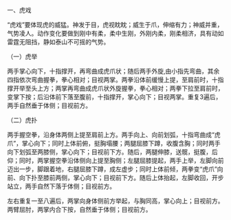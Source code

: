 一、虎戏

“虎戏”要体现虎的威猛。神发于目，虎视眈眈；威生于爪，伸缩有力；神威并重，气势凌人。动作变化要做到刚中有柔，柔中生刚，外刚内柔，刚柔相济，具有动如雷霆无阻挡，静如泰山不可摇的气势。

（一）虎举

两手掌心向下，十指撑开，再弯曲成虎爪状；随后两手外旋,由小指先弯曲，其余四指依次弯曲握拳，拳心相对；目视两掌。两拳沿体前缓慢上提，至肩前时，十指撑开举至头上方；两掌再弯曲成虎爪状外旋握拳，拳心相对；两拳下拉至肩前时，变掌下按；后沿体前下落至腹前，十指撑开，掌心向下；目视两掌。重复3遍后，两手自然垂于体侧；目视前方。

（二）虎扑

两手握空拳，沿身体两侧上提至肩前上方。两手向上、向前划弧，十指弯曲成“虎爪”，掌心向下；同时上体前俯，挺胸塌腰；两腿屈膝下蹲，收腹含胸；同时两手向下划弧至两膝侧，掌心向下；目视前下方。随后，两腿伸膝，送髋，挺腹，后仰；同时，两掌握空拳沿体侧向上提至胸侧；左腿屈膝提起，两手上举，左脚向前迈出一步，脚跟着地，右腿屈膝下蹲，成左虚步；同时上体前倾，两拳变“虎爪”向前、向下扑至膝前两侧，掌心向下；目视前下方。随后上体抬起，左脚收回，开步站立，两手自然下落于体侧；目视前方。

左右重复一至八遍后，两掌向身体侧前方举起，与胸同高，掌心向上；目视前方。两臂屈肘，两掌内合下按，自然垂于体侧；目视前方。

